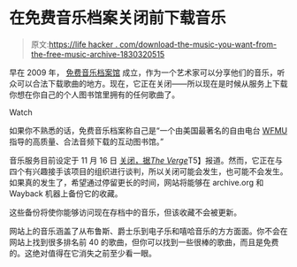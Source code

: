 # 在免费音乐档案关闭前下载音乐

> 原文:[https://life hacker . com/download-the-music-you-want-from-the-free-music-archive-1830320515](https://lifehacker.com/download-the-music-you-want-from-the-free-music-archive-1830320515)

早在 2009 年， [免费音乐档案馆](http://freemusicarchive.org/) 成立，作为一个艺术家可以分享他们的音乐，听众可以合法下载歌曲的地方。现在，它正在关闭——所以现在是时候从服务上下载你想在你自己的个人图书馆里拥有的任何歌曲了。

Watch

如果你不熟悉的话，免费音乐档案称自己是“一个由美国最著名的自由电台 [WFMU](http://wfmu.org/) 指导的高质量、合法音频下载的互动图书馆。”

音乐服务目前设定于 11 月 16 日 [关闭，据*The Verge*](https://www.theverge.com/2018/11/7/18073346/free-music-archive-closing-wfmu-creative-commons-cheyenne-hohman)T5】报道。然而，它正在与四个有兴趣接手该项目的组织进行谈判，所以关闭可能会发生，也可能不会发生。如果真的发生了，希望通过停留更长的时间，网站将能够在 archive.org 和 Wayback 机器上备份它的收藏。 

这些备份将使你能够访问现在存档中的音乐，但该收藏不会被更新。

网站上的音乐涵盖了从布鲁斯、爵士乐到电子乐和嘻哈音乐的方方面面。你不会在网站上找到很多排名前 40 的歌曲，但你可以找到一些很棒的歌曲，而且是免费的。这绝对值得在它消失之前至少看一眼。